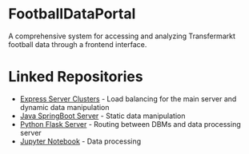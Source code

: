 # FootballDataPortal
A comprehensive system for accessing and analyzing Transfermarkt football data through a frontend interface.


# Linked Repositories
- [Express Server Clusters](https://github.com/Rithari/FDP_Cluster) - Load balancing for the main server and dynamic data manipulation
- [Java SpringBoot Server](https://github.com/Rithari/FDP_SpringBoot) - Static data manipulation
- [Python Flask Server](https://github.com/Rithari/FDP_Flask) - Routing between DBMs and data processing server
- [Jupyter Notebook](https://github.com/Rithari/FDP_JupyterNotebook) - Data processing
